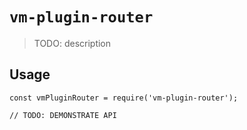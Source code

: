 # `vm-plugin-router`

> TODO: description

## Usage

```
const vmPluginRouter = require('vm-plugin-router');

// TODO: DEMONSTRATE API
```

